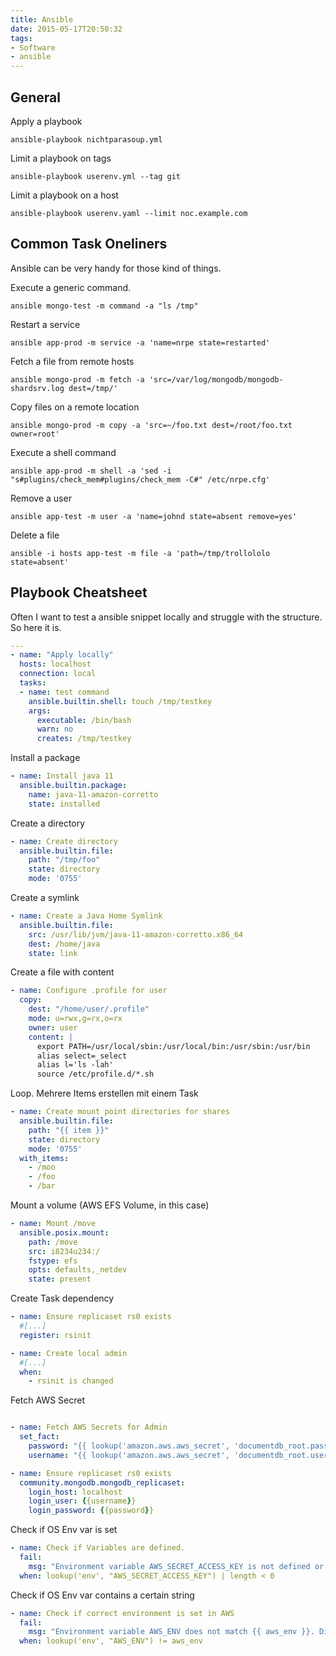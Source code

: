 ```yaml
---
title: Ansible
date: 2015-05-17T20:50:32
tags:
- Software
- ansible
---
```


## General

Apply a playbook

    ansible-playbook nichtparasoup.yml

Limit a playbook on tags

    ansible-playbook userenv.yml --tag git

Limit a playbook on a host

    ansible-playbook userenv.yaml --limit noc.example.com

## Common Task Oneliners

Ansible can be very handy for those kind of things.

Execute a generic command.

    ansible mongo-test -m command -a "ls /tmp"

Restart a service

    ansible app-prod -m service -a 'name=nrpe state=restarted'

Fetch a file from remote hosts

    ansible mongo-prod -m fetch -a 'src=/var/log/mongodb/mongodb-shardsrv.log dest=/tmp/'

Copy files on a remote location

    ansible mongo-prod -m copy -a 'src=~/foo.txt dest=/root/foo.txt owner=root'

Execute a shell command

    ansible app-prod -m shell -a 'sed -i "s#plugins/check_mem#plugins/check_mem -C#" /etc/nrpe.cfg'

Remove a user

    ansible app-test -m user -a 'name=johnd state=absent remove=yes'

Delete a file

    ansible -i hosts app-test -m file -a 'path=/tmp/trollololo state=absent'

## Playbook Cheatsheet

Often I want to test a ansible snippet locally and struggle with the
structure. So here it is.
```yaml
---
- name: "Apply locally"
  hosts: localhost
  connection: local
  tasks:
  - name: test command
    ansible.builtin.shell: touch /tmp/testkey
    args:
      executable: /bin/bash
      warn: no
      creates: /tmp/testkey

```

Install a package

```yaml
- name: Install java 11
  ansible.builtin.package:
    name: java-11-amazon-corretto
    state: installed
```

Create a directory

```yaml
- name: Create directory
  ansible.builtin.file:
    path: "/tmp/foo"
    state: directory
    mode: '0755'
```

Create a symlink

```yaml
- name: Create a Java Home Symlink
  ansible.builtin.file:
    src: /usr/lib/jvm/java-11-amazon-corretto.x86_64
    dest: /home/java
    state: link
```

Create a file with content

```yaml
- name: Configure .profile for user
  copy:
    dest: "/home/user/.profile"
    mode: u=rwx,g=rx,o=rx
    owner: user
    content: |
      export PATH=/usr/local/sbin:/usr/local/bin:/usr/sbin:/usr/bin
      alias select=_select
      alias l='ls -lah'
      source /etc/profile.d/*.sh
```

Loop. Mehrere Items erstellen mit einem Task

```yaml
- name: Create mount point directories for shares
  ansible.builtin.file:
    path: "{{ item }}"
    state: directory
    mode: '0755'
  with_items:
    - /moo
    - /foo
    - /bar
```

Mount a volume (AWS EFS Volume, in this case)

```yaml
- name: Mount /move
  ansible.posix.mount:
    path: /move
    src: i8234u234:/
    fstype: efs
    opts: defaults,_netdev
    state: present
```

Create Task dependency

```yaml
- name: Ensure replicaset rs0 exists
  #[...]
  register: rsinit

- name: Create local admin
  #[...]
  when:
    - rsinit is changed

```

Fetch AWS Secret

```yaml

- name: Fetch AWS Secrets for Admin
  set_fact:
    password: "{{ lookup('amazon.aws.aws_secret', 'documentdb_root.password', nested=true) }}"
    username: "{{ lookup('amazon.aws.aws_secret', 'documentdb_root.username', nested=true) }}"

- name: Ensure replicaset rs0 exists
  community.mongodb.mongodb_replicaset:
    login_host: localhost
    login_user: {{username}}
    login_password: {{password}}
```

Check if OS Env var is set

```yaml
- name: Check if Variables are defined.
  fail:
    msg: "Environment variable AWS_SECRET_ACCESS_KEY is not defined or empty"
  when: lookup('env', "AWS_SECRET_ACCESS_KEY") | length < 0
```

Check if OS Env var contains a certain string

```yaml
- name: Check if correct environment is set in AWS
  fail:
    msg: "Environment variable AWS_ENV does not match {{ aws_env }}. Did you configure your environment correctly?"
  when: lookup('env', "AWS_ENV") != aws_env
```
